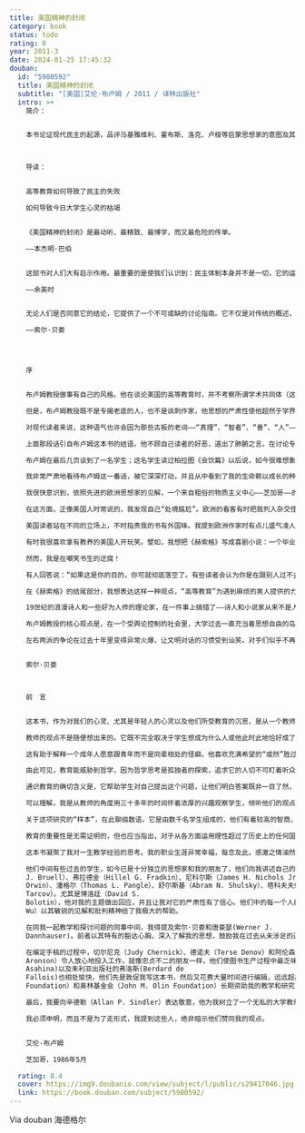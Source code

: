 ```yaml
---
title: 美国精神的封闭
category: book
status: todo
rating: 0
year: 2011-3
date: 2024-01-25 17:45:32
douban:
  id: "5980592"
  title: 美国精神的封闭
  subtitle: "[美国]艾伦·布卢姆 / 2011 / 译林出版社"
  intro: >+
    简介：


    本书论证现代民主的起源，品评马基雅维利、霍布斯、洛克、卢梭等启蒙思想家的意图及其得失，考察当代美国心智与德国思想之间的联系，批判20世纪60年代以来美国社会盛行的虚无主义及文化相对主义，揭示出民主政治之下高等教育的危机。



    导读：


    高等教育如何导致了民主的失败

    如何导致今日大学生心灵的枯竭


    《美国精神的封闭》是最动听、最精致、最博学，而又最危险的传单。

    ——本杰明·巴伯


    这部书对人们大有启示作用。最重要的是使我们认识到：民主体制本身并不是一切，它的运作必须另有一种健全的文化精神与之配合。

    ——余英时


    无论人们是否同意它的结论，它提供了一个不可或缺的讨论指南。它不仅是对传统的概述，也是一份表述得十分清晰准确的历史大纲，是对民主美国高层次精神生活的发展值得信赖的概述。

    ——索尔·贝娄




    序


    布卢姆教授做事有自己的风格。他在谈论美国的高等教育时，并不考察所谓学术共同体（这通常是它的自称）的形态、传统和仪式。但他的资格是无可挑剔的。他写过一本论述莎士比亚政治观的大作，翻译过柏拉图的《理想国》和卢梭的《爱弥尔》。那些恼羞成怒的同行想不拿他当回事都难，虽然很多人都想这样做，因为他目光犀利，勇气可嘉，而且博古通今，是门肯刻薄时所说的“高级学问”的大观察家。

    但是，布卢姆教授既不是专揭老底的人，也不是讽刺作家，他思想的严肃性使他超然于学界的立场。他主要不是对教授们说话。他当然欢迎他们听听——他们肯定会听的，因为他们正处在猛烈的火力之下。他把自己置身于一个更大的共同体之中，更多地援引苏格拉底、柏拉图、马基雅维利、卢梭和康德，而不是我们的同代人：“在所有自相矛盾的共同体幻影中，真正的人类共同体是那些寻求真理者、那些潜在的智者的共同体，……全体渴望求知者的共同体。事实上，这只包括很少的人，他们是真正的朋友，就像在对善的本质有分歧时柏拉图是亚里士多德的朋友那样。……他们在探讨这个问题时绝对心心相印。按柏拉图的观点，这是唯一真正的友谊，唯一真正共同的善。人们不顾一切寻找的密切联系正是这里建立起来的。……这便是那个不可能的哲学王之谜的意义所在。哲学王们拥有真正的共同体，它是其他所有共同体的楷模。”

    对现代读者来说，这种语气也许会因为那些古板的老词——“真理”、“智者”、“善”、“人”——而不受用，但我们不能否认，在我们反对这种语言的背后，有着对我们现代人关于“价值观”的浅薄、常常是琐屑无聊的言论的负疚感。

    上面那段话引自布卢姆这本书的结语。他不顾自己读者的好恶，道出了肺腑之言。在讨论专业经济学家的势力、现代科学同先于它出现的“自然哲学”的分离、人称“文化相对主义”的现象或MBA（工商管理硕士）真实的基本含义时，他下笔别具一格。他时常一脸愠怒，咄咄逼人，不怀好意。谈到人文学科在大学中的地位，他称其为“久已沉没的大西岛”，我们重新回到那儿，力求“找回别人都已放弃的自我”。“人文学科就像古老的巴黎大跳蚤市场，眼力好的人方可从一堆堆破烂中找出被人丢弃的宝贝……”还有，“人文科学就像难民营，被不友善的当局剥夺了工作赶出家园的天才们，在那儿闲荡。……大学的另外两个部门（自然科学和社会科学）对历史毫无用处……”当他不忙于研究善的本质时，他能够运用人文学科的精华（或许我应该说，用其糟粕）发起猛攻。身为学者，他想给我们启蒙；身为作家，他从阿里斯托芬等人那里了解到，启蒙也应该是快乐的。在我看来，这不是一本教授写的书，而是出自一位思想家之手，他愿意承担作家才经常承担的风险。在一本讨论观念的书中，用自己的声音说话是很冒险的，但它也提醒我们，最真切的真理一向是源自个人的内心深处。布卢姆告诉我们：“贯穿全书，我始终在参照柏拉图的《理想国》。对我来说，它是独一无二的教育之书，因为它确实解释了我作为一个人和作为教师所体验到的一切。”学界中人，即便是那些自称为存在主义者的，也很少把自己作为个体、作为个人公开坦诚地呈现出来。可见，布卢姆教授是我们这个时代精神之战的前线战士，所以他特别投我的脾气。（既然他能个性十足，我认为自己也没有理由继续充当无名氏一般的评论者了。）

    布卢姆在最后几页谈到了一名学生；这名学生读过柏拉图《会饮篇》以后说，如今很难想象那种神奇的雅典气氛了，“那时人们友善和睦，富有教养，生气勃勃，彼此平等，既开明又自然，大家聚在一起畅谈自己的渴望的意义。但是（布卢姆补充说），这样的体验一向是可以得到的。其实，这些令人心旷神怡的讨论，是发生在一场雅典注定要失败的可怕战争期间，阿里斯托芬和苏格拉底至少能预见，这意味着希腊文明的衰落。可是，在如此险恶的政治环境中，他们并没有陷于文化的绝望，他们忘我地沉浸于自然的愉悦之中，证明着人类最出色的能力，即不屈从于命运和环境的摆布。我们感觉自己太依赖于历史和文化了。……任何柏拉图式对话的本质就在于，它几乎可以在任何时间、任何地方重现。……这或许就是这种思考的全部意义所在。这正是我们逐渐做不到的事情。它就在我们鼻子底下，几乎不可能发生，却一直存在着。”

    我非常严肃地看待布卢姆这一番话，被它深深打动，并且从中看到了我的生命赖以成长的种子。我出生在美国中西部，父母都是移民，所以我早年就认识到，我的犹太血统，我的环境（恰巧以芝加哥为背景）和我所受的教育，会在多大程度上左右我的人生历程，取决于我本人的决定。我不想完全依赖历史和文化，若是完全依赖，肯定意味着我不过是个玩偶。在我们这个时代，文明世界最常见的说教可以简单地表述为：“告诉我你的来历，我就能告诉你你是怎样一个人。”虽然我那一大家子渴望美国化的人一致同意，但芝加哥还是没有机会把我塑造成它的形象。在我能够清晰思考之前，我就对它的物质影响采取了顽强抵制。我说不清楚我为何不想让自己成为环境的产物，但我从未被利益、功利、审慎和生意所俘获。我母亲曾想让我当个小提琴手，不行的话就做个拉比。我可以自己挑选是在帕尔玛饭店的晚宴上拉琴，还是在犹太人集会上布道。有正统信仰的传统家庭都会教小男孩翻译《创世记》和《出埃及记》。所以，如果这个大千世界，这个花花世界，不是那样诱人的话，我也许很容易继续拉比的生涯。但是，虔诚恭敬的人生不适合于我。毕竟我在早年就开始了广泛的阅读，这使我很快脱离了古老的信仰。十七岁那年父亲勉强允许我进了大学，我是个热情（狂放）、乖戾、不愿随俗的学生。如果我报名选修本科二年级的经济学课程，我肯定会把时间都用在看易卜生和萧伯纳上。如果我注册了诗学课程，我很快就会对韵律和诗节生厌，转而去看克鲁泡特金的《一个革命者的回忆录》和列宁的《怎么办？》。我的趣味和习惯是一个作家的趣味和习惯。我宁愿自己去读诗，也不想从讲授韵律停顿法的课堂上获益。为了放松因阅读而疲乏的双眼，我就到男人俱乐部去打台球和乒乓球。

    我很快意识到，依照先进的欧洲思想家的见解，一个来自粗俗的物质主义中心——芝加哥——的年轻人，他的文化抱负是必定要归于失望的。组成这个城市的屠宰场、钢铁厂、货栈、简陋的工厂平房，还有灰暗的金融区、棒球场和拳击场、机器人般的政治家、不准打群架的禁令，把所有这些东西凑在一起，你就会看见一张文化射线穿不透的“社会达尔文主义”的坚硬黑幕。根据高雅的英国人、法国人、德国人和意大利人这些现代艺术代言人的判断，那是个毫无希望的地方。对这些外国观察家中的某些人来说，美国与欧洲相比有许多优势，它更有效率，更生机勃勃，更自由，基本上未受病态政治和毁灭性战争的影响，但是说到艺术，正像温德姆·刘易斯所言，就算生为爱斯基摩人，也要强过一个想当画家的明尼苏达长老会教友。文明的欧洲人中能够摆脱本国阶级偏见者鲜有其人，他们会把自己不能完全支配的偏见带入一切自由的美国。无人能够预见到的事情是，所有的文明国家注定会降格为平庸的世界主义，古老文明各个支脉的衰落令人扼腕，但它会提供崭新的机会，使我们摆脱对历史和文化的依赖——这是隐藏在衰落背后的好处。这固然会导致野蛮的表现，但也可能产生独立的新形式。

    在这方面，正像美国人时常说的，我发现自己“处境尴尬”。欧洲的看客有时把我列入杂交怪物，既不是地道的美国人，也不是十足的欧洲人，脑子里塞满了哲学家、史学家和诗人的语句，这是我在中西部自己的小窝里生吞活剥的成果。当然，我是个自修者，现代作家也一向如此。一位勇敢的新人，19世纪的小说家，曾大胆地进行猜想、冒险和推测。独立思想结出了硕果。巴尔扎克宣称：“这个世界属于我，因为我理解它。”布卢姆教授的书让我担心，这本通过自修，从事了大量研究而写成的讲述世界的书，会遭到“有学问者”的封杀，他们正在筑起舆论的高墙，把整个世界挡在外面。

    美国读者站在不同的立场上，不时指责我的书有外国味。我提到欧洲作家时有点儿盛气凌人，似乎是在摆架子。我乐于承认，我的作品中或许有一些让人读起来吃力的地方，随着公众中无知之人的增加，我的书可能越来越难读。评估自己读者的智力一向不是件容易事。如果人们还打算看书，即便只是出于对书的尊崇，或只是装装样子，那么有些事情他们是本应知道的。所以，假设他们熟悉20世纪的历史超出了能够客观证明的程度，这并没什么不妥。另外，某些精神上的一致性也被作家们视为理所当然。“从本质上说别人跟我相似，我大体上也跟别人差不多，只是有些小小的差别而已。”一部作品就是一件祭品。你把它献上祭坛，希望得到接纳。你祈祷自己至少不会因为遭到拒绝而发怒，变成该隐。你也许很天真，炮制出自己心爱的宝贝，把它们不加区别地堆在一起。那些现在没有认识到它们价值的人，以后也许会明白。于是你觉得自己不是在为同代人写作。也许你的真正读者还没在这里，而你的书会让他们现身。

    有时我很喜欢拿有教养的美国人开玩笑。譬如，我想把《赫索格》写成喜剧小说：一个毕业于美国一所不错的大学的博士，妻子为了另一个男人离他而去，他变得失魂落魄。他迷上了书信体写作，写一些悲伤、尖刻、讽刺、放肆的书信，不仅写给自己的朋友和熟人，而且写给一些伟人，那些塑造他的观念的思想巨人。在这种危机时刻，他又能做些什么呢？从书架上取出亚里士多德和斯宾诺莎的著作，怒气冲冲地从字里行间寻找慰藉和建议？这个遭受打击的人，他想让自己重新振作起来，想给自己的遭遇找个解释，让人生重新具有意义，他逐渐清楚地意识到这种努力的荒唐。他最终还是向自己的荒唐处境屈服了，他写道：“这个国家所需要的只是一句价值五分钱的花言巧语。”这是在跟威尔逊总统的副手马歇尔先生学舌，大概是在那场大战时期，他曾经说过“这个国家需要的是一支价值五分钱的上等雪茄。”《赫索格》的一些读者抱怨此书难读。他们可能对这位既不幸又滑稽可笑的历史教授报以同情，但也会不时被他那些卖弄学问的冗长信件搞得不胜其烦。有些人觉得，自己是在被迫参加一场思想史概论课程的艰苦考试，认为我是把同情与智慧跟晦涩和迂腐一锅煮。

    然而，我是在嘲笑书生的迂腐！

    有人回答说：“如果这是你的目的，你可就彻底落空了。有些读者会认为你是在跟别人过不去，布置类似于障碍赛的任务，或是门萨协会会员玩的高智商字谜游戏。”有些人会从中获得虚荣心的满足，另一些人却会憎恨被人测试。人们把自己最好的智力留给自己的专业，其次是警觉的公民面对的大事——经济、政治、核废料的处理，等等。忙完了一天的工作，他们想放松一下，他们不明白为何不能让娱乐简简单单地进行。在某些方面我同意这种意见，因为我本人在阅读蒙田的著作时，也情不自禁地想绕开那些古典名著的冗长引文，它们使我觉得高中学的拉丁文不够用，再把自己送回高中并不好玩。

    在《赫索格》的结尾部分，我想表达这样一种观点，“高等教育”为遇到麻烦的男人提供的力量是多么有限。到头来他会领悟到，在应付生活方面，他根本没有受过任何教育（在大学里，谁会教他如何对待情欲、女人和家庭呢？），用体育比赛的话说，他又回到了起点——或者像我写书时提出的，回到了平衡的原点。赫索格的迷惑太放肆。是的，可他又能怎样呢？有时，他借助于自己的喜剧感是能够做到自持的。最大的迷惑中也依然有一条通向灵魂的幽径。也许它很难被发现，因为在人生的中途，周围已是杂草丛生，其根源便是我们所说的我们的教育。然而，那条幽径一直就在那儿，我们要做的事情就是保持它的畅通，以接近我们内心的最深处——接近我们的内心对一种更高层次的意识的清醒认识。我们借助于它做出最终判断，把一切理出头绪。这种意识有着不受历史噪音和我们当下环境干扰的力量，它的独立性便是人生奋斗的真谛。心灵为了找到并固守自己的地盘，要同各种敌对势力抗衡，这些势力有时表现为否认心灵的真实存在，并且看起来确实经常想把它彻底干掉。

    19世纪的浪漫诗人和一些好为人师的理论家，在一件事上搞错了——诗人和小说家从来不是人类的立法者和导师。如果必须把艺术家的事业解释成有目的的，那么诗人——艺术家——应当赋予人类新的眼光，使他们能够从不同的角度认识这个世界，转变僵化的经验模式，这就堪称雄心大志了。训练有素的无知在无情地四处蔓延，以及不良思想的膨胀，使艺术家的这项事业举步维艰。若是还事物以本来面目，我们是生活在一个思想世界中，而思维的运行确实糟得很。因此，艺术家，无论他是否把自己视为知识分子，都被卷入了思想斗争。思维本身永远不能治愈他的痛苦，任何一个艺术家都应该感谢朴素的魅力，这使他无需苦心思索。在我看来，大学一向是个卸去伪装的地方，我在摈弃不良思想的艰巨工作中，可以从这儿找到帮助。正是在大学中，我开始了对现代意识形态的研习，资本主义和马克思主义、心理学、社会理论和历史理论，当然还有哲学（包括逻辑实证主义、自然主义和存在主义，等等）。我甩掉多余之物，使自己的精神机体恢复呼吸能力，我维护植根于生活的朴素，但我从不把大学看作逃避“外部世界”的圣殿和避难所。远离喧嚣的大都市，在一个刻板的学术村落里过日子，对我来说是一种折磨。所以，我从来不是“激进的”中欧小说家所称的“校园作家”。恰恰相反，我训练自己去辨识激进派和右派那些变化无穷的话题，这使我能够（不是什么令人羡慕的技能）嗅出百年来革命词藻散发出的那种未经处理的污浊恶臭，或从另一个方向分辨出最近戈尔·维达尔“原创的”地缘政治学不过就是赫斯特的《星期日副刊》的“黄祸”主题，其气味并不比20世纪30年代更令人愉快。在这极具煽动性的“激进”作家的狂暴姿态中，根本就没有什么新鲜东西。倘若他们也能拿出自己的观点，大学就保不住在知识生活中的垄断地位了。

    布卢姆教授的核心观点是，在一个受舆论控制的社会里，大学过去一直充当着思想自由的岛屿，所有的观点都能无拘无束地进行研究，慷慨大度的自由民主制度使其成为可能。但是，由于大家都想让大学在社会上扮演积极的或“正面的”参与角色，这使它淹没在了社会“问题”的逆流之中。全神贯注于健康、性、种族和战争问题的学术界名利双收，大学成了社会的概念仓库，常常起着有害的作用。针对通识教育提出的任何改革都是难以想象的，它有可能使大学陷入与全美国的对立之中。“圈内人”的欲望和动机日益变得跟“圈外人”一模一样。这就是我对布卢姆的言论的理解，如果他只是说了些有争议的话，那么对它置之不理很容易。本书之所以成为一部极为严肃的著作，在于它不但有论证，而且伴有对历史背景的准确说明。他运用对政治学说令人赞叹的把握，揭示了这一切是如何发生的，现代民主源自何处，马基雅维利、霍布斯、洛克、卢梭和另一些启蒙哲学家的意图及其得失。

    左右两派的争论在过去十年里变得异常火爆，让文明对话的习惯受到讪笑。对手们似乎不再倾听对方的意见了。如果聪明的对手只因兴趣索然而不读布卢姆教授这本书，那将是非常遗憾的。该书的陈述十分重要，值得细细研究。无论人们是否同意它的结论，它提供了一个不可或缺的讨论指南。它不仅是对传统的概述，也是一份表述得十分清晰准确的历史大纲，是对民主美国高层次精神生活的发展值得信赖的概述。


    索尔·贝娄



    前　言


    这本书，作为对我们的心灵、尤其是年轻人的心灵以及他们所受教育的沉思，是从一个教师的视角写成的。这是个得天独厚的视角，虽然它有很多局限，包含着危险的诱惑。教师，特别是从事通识教育的教师，必须始终盯住人类完美的目标，同时也要把握自己眼前的学生的禀赋。他得不断地认识前者，评估后者达到这个目标的能力。关注年轻人，摸清他们的渴望和领悟能力，是这一行的本质。必须探测和找出这些渴望。不能对切实的需求做出回应，就算不上真正的教育；缺了这一条，再多的收获也无足挂齿。每一代人的状况，要从他们与人类的永恒关切的关系中才能找到，而这种关切又能从每一代人的情趣、娱乐尤其是愤怒（这在以冷静自觉而著称的年代尤为真切）中找到。尤其能够揭示真相的就是专门勾引年轻人的各路骗子。这些文化贩子有着投年轻人所好的强烈动机——所以他们也是引导我们进入时代精神迷宫的有益向导。

    教师的观点不是随便想出来的。它既不完全取决于学生想成为什么人或他此时此地恰好成了什么人，也不屈从于特定的社会需求或变幻无常的市场。人们费了很大力气，想证明教师一向只是这些力量的代理，但事实上不管他愿意与否，他都是受一种意识或预见的引导，他认为确实存在着某种人的天性，他以帮助实现这种天性为己任。他不是用抽象思维或复杂的推理做到这一点，而是从学生的目光中看到它的。学生只有潜能，但潜能可以超越自身，这就是希望的源泉，虽然几乎总是让人失望，但这种希望仍在不断复活：人并非全然是偶然的产物，被他出生时的特定洞穴束缚和塑造。助产术认为，一个鲜活的婴儿降生人间，不是因为有助产士，而是出于自然。用它来描述教育过程要比“社会化”一词强多了。一个健壮孩子不靠助产士的帮助而诞生，是老师的真正欢乐。这种喜悦对他的激励作用远大于任何乏味的道德责任感，他的基本经验是，沉思要比任何行动更使人满足。凡是真正的老师都不会怀疑，自己的使命是帮助学生抑制世俗和偏见的扭曲力量，使人性臻于完美。对人类天性的洞察力有可能受到遮蔽，教师多少也有一定的局限性，但他的行为是由他本身以外的因素引发的，同时也为他提供了评判学生能力和成就的标准。另外，没有哪个真正的教师在实践中不相信心灵的存在，以及通过授课影响心灵的魔力。所以，老师们肯定认为，在教育起步时，或许要从外部对心灵给以奖惩，以便给它注入活力。但说到底这种活力是它自身的收获，它是自给自足的。

    这有助于解释一个成年人愿意跟青年而不是同辈相处的怪癖。他喜欢充满希望的“或然”胜过喜欢有缺陷的“实然”。这个成年人会受到很多诱惑——尤其是虚荣和夸夸其谈而不传授知识的欲望；这种活动也具有重讲课轻求知的危险，即迎合学生，只教那些他们能学或愿学的东西，只用学生的眼光来认识自己。

    由此可见，教育能威胁到哲学，因为哲学思考是孤独者的探索，追求它的人切不可盯着听众。但是，要求所有的老师都成为哲学家，那是太过分了；多少附和一下听众也在所难免。只要有所防范，坏事也能变好事，能鼓励哲学思考。对学生着迷，可以使老师认识心灵的不同类型，认识他们的学习能力以及把握真理和谬误的能力。这种经验是探讨“人是什么”这个大问题的前提条件，它关系到与人的低级日常需求相对的最高志向。

    通识教育的确切含义是，它帮助学生对自己提出这个问题，让他们明白答案既非一目了然，亦非无从寻觅；不去持续地关注这个问题，严肃的生活就无从谈起。尽管旁门左道应有尽有（本书会讨论其中的一部分），但每一个年轻人提出的“我是谁？”的问题，以及我们人人内心固有的遵从阿波罗神殿上的神谕“认识你自己”的强烈冲动，都意味着“人是什么”是个第一位的问题。我们长期缺乏确切的答案，所以才去了解各种可供选择的答案，并对它们进行思考。通识教育使我们得以了解这些选择，其中很多有悖于我们的天性和我们的时代。受过通识教育的人能够抵制那些唾手可得和受人追捧的答案，这并不是因为他固执己见，而是因为他知道另一些答案更值得考虑。相信书本知识就是教育的全部固然愚蠢，但书本知识总是不可缺少的，在一个高尚人格缺少活榜样的时代，就更是如此。书本知识是教师所能给予的大部分——但要在一种与生活有着合理关系的气氛中适当地加以调理。他的学生得面对生活。他的最大愿望就是他所传授的东西与生活息息相通。大多数学生会满足于我们的现状所看重的事情；还有一些人会怀有热情，他们因为家庭和个人志向而另有所求，这种热情也就靠边站了；只有极少数人会献身于追求独立精神。通识教育就是专为最后这些人而存在的。他们会成为人类运用自己的伟大才智的典范，从而也能使我们大家受益，这并不取决于他们做了些什么，而取决于他们是什么人。缺了他们（也许应该补充说，缺了他们值得敬重的表现），没有哪个社会能被称为文明社会，不管它多么富裕，多么舒适，也不管它有多么精湛的技术或多么温情脉脉。

    可以理解，我是从教师的角度用三十多年的时间怀着浓厚的兴趣观察学生，倾听他们的观点。他们怀着激情、好奇、渴望，尤其是早年的经历带给高等教育的一切，都已发生了变化；教育他们的任务也随之发生了变化。我在这本书里希望能为理解这代人做出一些贡献。我不想说教；我既不想做盲目的乐天派，也不想杞人忧天。这本书首先应当被视为发自前线的报道。读者可以自己去判断事态的严重性。每个时代都有自己的问题，我不认为过去的一切都很精彩。我描述了我们现在的处境，我不打算与过去做任何比较，以此来赞扬或贬低我们自己，我只是想阐明什么对我们有价值，以及我们的处境有何特点。

    关于这项研究的“样本”，在此聊缀数语。它是由数千名学生组成的，他们有着较高的智商，物质优裕，思想自由，在他们有幸成为大学生的几年里，几乎可以做他们想做的一切——总之，他们是就读于美国最好的二十或三十所大学的学生。还有各种类型的学生因为这样那样的环境限制，不能自由选择接受通识教育。他们有着自己的需求，而且很可能有着非常不同于我这里所描写的性格。我的样本不管有什么局限性，也有其优点，它集中体现了那些最有可能利用通识教育的优势，从道德和思想上对国民发挥最大影响的学生。时常有人说，这些处境优越的年轻人不需要我们过多的关注和资源投入，他们拥有的东西已经够多了。可是切莫忘了，他们最需要教育，因为最伟大的才智是最难获得的，而且，天性越复杂，就越容易堕落。

    教育的重要性是无需证明的，但也应当指出，对于从各方面运用理性超过了历史上的任何国家，并且以此作为基础的现代国家来说，作为理性家园的大学的危机，也许是它们面对的最深刻危机。

    这本书凝聚了我对一生教学经验的思考。我的职业生涯异常幸福，每念及此，感激之情油然而生。所以我得感谢自己的全部经历而不只是这本书所得到的帮助。首先得感谢我的全体学生，他们使我有幸在三十多年里讲授经典文献，尤其是那些我逐渐熟稔了的学生，透过他们，我对这里讨论的问题有了深入的了解。

    他们中间有些过去的学生，如今已是十分独立的思想家和我的朋友了，他们向我讲述自己的经验和观察，帮我理清了思路，他们是：布鲁内尔（Christopher
    J. Bruell）、弗拉德金（Hillel G. Fradkin）、尼科尔斯（James H. Nichols Jr.）、奥温（Clifford
    Orwin）、潘格尔（Thomas L. Pangle）、舒尔斯基（Abram N. Shulsky）、塔科夫夫妇（Nathan and Susan
    Tarcov）。尤其是博洛廷（David S.
    Bolotin），他对我的主题做出回应，并且让我对它的严肃性有了信心。他们中的每一个人都以其独特的方式激励和诱导着我的热情。吴（Michael Z.
    Wu）以其敏锐的见解和批判精神给了我极大的帮助。

    在同我一起教学和探讨问题的同事中间，我得提及索尔·贝娄和唐豪瑟(Werner J.
    Dannhauser)。前者以其特有的豁达心胸，深入了解我的思想，鼓励我在过去从未涉足的道路上走下去；后者一直是我成年后的思想伴侣，他一如既往地阅读我的手稿，透彻的眼光和真诚都让我受益匪浅。

    在编定手稿的过程中，切尔尼克（Judy Chernick）、德诺夫（Terse Denov）和阿伦森（Erica
    Aronson）令人放心地投入工作，就像忠贞不二的朋友一样，他们使图书生产过程中最乏味的阶段也变得令人兴奋。我同自己的编辑、西蒙舒斯特出版公司的亚沙纳(Robert
    Asahina)以及朱利亚出版社的弗洛斯(Berdard de
    Fallois)也相处愉快，他们先是敦促我写这本书，然后又花费大量时间进行编辑，远远超出了我的想象。埃尔哈特基金会（The Earhart
    Foundation）和奥林基金会（John M. Olin Foundation）长期资助我的教学和研究，在此对它们的官员深表谢意。

    最后，我要向辛德勒（Allan P. Sindler）表达敬意，他为我树立了一个无私的大学教师的榜样。他用一生的品行证明，干事业依然可能，而且是值得的。

    我必须申明，而且不是为了走形式，我提到这些人，绝非暗示他们赞同我的观点。


    艾伦·布卢姆

    芝加哥，1986年5月

  rating: 8.4
  cover: https://img9.doubanio.com/view/subject/l/public/s29417046.jpg
  link: https://book.douban.com/subject/5980592/
---
```


Via douban 海德格尔
